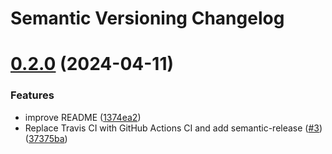 # Semantic Versioning Changelog

# [0.2.0](https://github.com/pycasbin/sqlobject-adapter/compare/v0.1.1...v0.2.0) (2024-04-11)


### Features

* improve README ([1374ea2](https://github.com/pycasbin/sqlobject-adapter/commit/1374ea215680afb4f083801f06bcbb5ac0f8a5da))
* Replace Travis CI with GitHub Actions CI and add semantic-release ([#3](https://github.com/pycasbin/sqlobject-adapter/issues/3)) ([37375ba](https://github.com/pycasbin/sqlobject-adapter/commit/37375ba3b95cc462a45b85019f117f8660be1de8))
